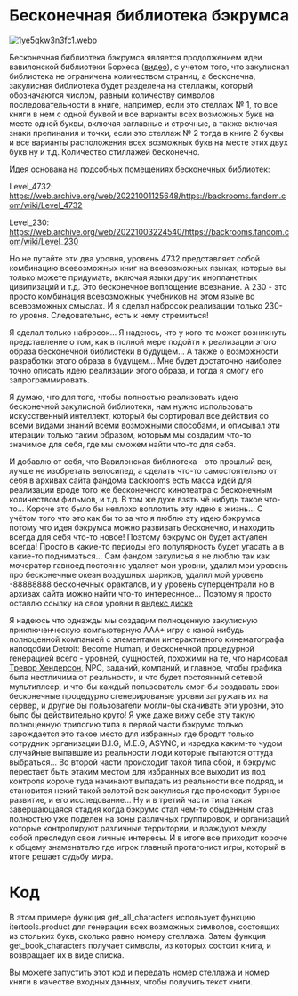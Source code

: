 # Бесконечная библиотека бэкрумса

[![1ye5qkw3n3fc1.webp](https://i.postimg.cc/DZzYFrjs/1ye5qkw3n3fc1.webp)](https://postimg.cc/5HZmSCMN)

Бесконечная библиотека бэкрумса является продолжением идеи вавилонской библиотеки Борхеса ([видео](https://youtu.be/zFr14SA81zY?si=IeiR5Nwplx6Az_Pv&t=1034)), с учетом того, что закулисная библиотека не ограничена количеством страниц, а бесконечна, закулисная библиотека будет разделена на стеллажы, который обозначаются числом, равным количеству символов последовательности в книге, например, если это стеллаж № 1, то все книги в нем с одной буквой и все варианты всех возможных букв на месте одной буквы, включая заглавные и строчные, а также включая знаки препинания и точки, если это стеллаж № 2 тогда в книге 2 буквы и все варианты расположения всех возможных букв на месте этих двух букв ну и т.д. Количество стиллажей бесконечно.

Идея основана на подсобных помещениях бесконечных библиотек:

Level_4732:   https://web.archive.org/web/20221001125648/https://backrooms.fandom.com/wiki/Level_4732

Level_230:   https://web.archive.org/web/20221003224540/https://backrooms.fandom.com/wiki/Level_230

Но не путайте эти два уровня, уровень 4732 представляет собой комбинацию всевозможных книг на всевозможных языках, которые вы только можете придумать, включая языки других инопланетных цивилизаций и т.д. Это бесконечное воплощение всезнание. А 230 - это просто комбинация всевозможных учебников на этом языке во всевозможных смыслах. И я сделал набросок реализации только 230-го уровня. Следовательно, есть к чему стремиться! 

Я сделал только набросок... Я надеюсь, что у кого-то может возникнуть представление о том, как в полной мере подойти к реализации этого образа бесконечной библиотеки в будущем... А также о возможности разработки этого образа в будущем... Мне будет достаточно наиболее точно описать идею реализации этого образа, и тогда я смогу его запрограммировать.

Я думаю, что для того, чтобы полностью реализовать идею бесконечной закулисной библиотеки, нам нужно использовать искусственный интеллект, который бы сортировал все действия со всеми видами знаний всеми возможными способами, и описывал эти итерации только таким образом, которым мы создадим что-то значимое для себя, где мы сможем найти что-то для себя.

И добавлю от себя, что Вавилонская библиотека - это прошлый век, лучше не изобретать велосипед, а сделать что-то самостоятельно от себя в архивах сайта фандома backrooms есть масса идей для реализации вроде того же бесконечного кинотеатра с бесконечным количеством фильмов, и т.д. В том же духе взять чё нибудь такое что-то... Короче это было бы неплохо воплотить эту идею в жизнь... С учётом того что это как бы то за что я люблю эту идею бэкрумса потому что идея бэкрумса можно развивать бесконечно, и находить всегда для себя что-то новое! Поэтому бэкрумс он будет актуален всегда! Просто в какие-то периоды его популярность будет угасать а в какие-то подниматься... Сам фандом закулисья я не люблю так как мочератор гавноед постоянно удаляет мои уровни, удалил мои уровень про бесконечные океан воздушных шариков, удалил мой уровень -88888888 бесконечных фракталов, и у уровень суперцентрали но в архивах сайта можно найти что-то интереснное... Поэтому я просто оставлю ссылку на свои уровни в [яндекс диске](https://disk.yandex.ru/d/eJ97GnHKx3SVVw)

Я надеюсь что однажды мы создадим полноценную закулисную приключенческую компьютерную AAA+ игру с какой нибудь полноценной компанией с элементами интерактивного кинематографа наподобии Detroit: Become Human, и  бесконечной процедурной генерацией всего - уровней, сущностей, похожими на те, что нарисовал [Тревор Хендерсон](https://www.youtube.com/watch?v=0rix31kJwPg), NPC, заданий, компаний, и главное, чтобы графика была неотличима от реальности, и что будет постоянный сетевой мультиплеер, и что-бы каждый пользователь смог-бы создавать свои бесконечные процедурно сгенерированые уровни загружать их на сервер, и другие бы пользователи могли-бы скачивать эти уровни, это было бы действительно круто! Я уже даже вижу себе эту такую полноценную трилогию типа в первой части бэкрумс только зарождается это такое место для избранных где бродят только сотрудник организации B.I.G, M.E.G, ASYNC, и изредка каким-то чудом случайные выпавшие из реальности люди которые пытаются оттуда выбраться... Во второй части происходит такой типа сбой, и бэкрумс перестает быть этаким местом для избранных все выходит из под контроля короче туда начинают выпадать из реальности все подряд, и становится некий такой золотой век закулисья где происходит бурное развитие, и его исследование... Ну и в третий части типа такая завершающаяся стадия когда бэкрумс стал чем-то обыденным став полностью уже поделен на зоны различных группировок, и организаций которые контролируют различные территории, и враждуют между собой преследуя свои личные интересы. И в итоге все приходит короче к общему знаменателю где игрок главный протагонист игры, который в итоге решает судьбу мира.

# Код
В этом примере функция get_all_characters использует функцию itertools.product для генерации всех возможных символов, состоящих из стольких букв, сколько равно номеру стеллажа. Затем функция get_book_characters получает символы, из которых состоит книга, и возвращает их в виде списка.

Вы можете запустить этот код и передать номер стеллажа и номер книги в качестве входных данных, чтобы получить текст книги.
